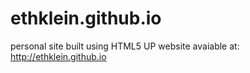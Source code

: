 # ethklein.github.io
personal site built using HTML5 UP
website avaiable at: http://ethklein.github.io
